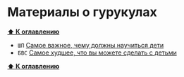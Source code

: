 # Материалы о гурукулах

**[⬆ К оглавлению](../../HOME.md#разделы)**

- `ШП` [Самое важное, чему должны научиться дети](https://vk.com/wall-184671411_15)
- `БВС` [Самое худшее, что вы можете сделать с детьми](https://bvks.ru/reader/articles/samoe_hudshee/)

**[⬆ К оглавлению](../../HOME.md#разделы)**
